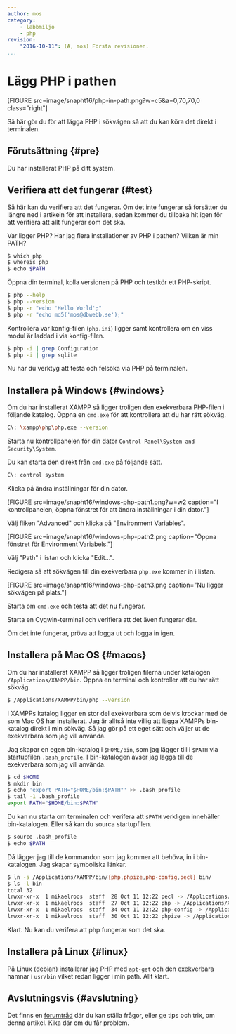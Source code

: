 ```yaml
---
author: mos
category: 
    - labbmiljo
    - php
revision:
    "2016-10-11": (A, mos) Första revisionen.
...
```

Lägg PHP i pathen
==================================

[FIGURE src=image/snapht16/php-in-path.png?w=c5&a=0,70,70,0 class="right"]

Så här gör du för att lägga PHP i sökvägen så att du kan köra det direkt i terminalen. 

<!--more-->



Förutsättning {#pre}
-------------------------------

Du har installerat PHP på ditt system.




Verifiera att det fungerar {#test}
-------------------------------

Så här kan du verifiera att det fungerar. Om det inte fungerar så forsätter du längre ned i artikeln för att installera, sedan kommer du tillbaka hit igen för att verifiera att allt fungerar som det ska.

Var ligger PHP? Har jag flera installationer av PHP i pathen? Vilken är min PATH?

```bash
$ which php
$ whereis php
$ echo $PATH
```

Öppna din terminal, kolla versionen på PHP och testkör ett PHP-skript.

```bash
$ php --help
$ php --version
$ php -r "echo 'Hello World';"
$ php -r "echo md5('mos@dbwebb.se');"
```

Kontrollera var konfig-filen (`php.ini`) ligger samt kontrollera om en viss modul är laddad i via konfig-filen.

```bash
$ php -i | grep Configuration
$ php -i | grep sqlite
```

Nu har du verktyg att testa och felsöka via PHP på terminalen.



Installera på Windows {#windows}
-------------------------------

Om du har installerat XAMPP så ligger troligen den exekverbara PHP-filen i följande katalog. Öppna en `cmd.exe` för att kontrollera att du har rätt sökväg.

```bash
C\: \xampp\php\php.exe --version
```

Starta nu kontrollpanelen för din dator `Control Panel\System and Security\System`.

Du kan starta den direkt från `cmd.exe` på följande sätt.

```bash
C\: control system
```

Klicka på ändra inställningar för din dator.

[FIGURE src=image/snapht16/windows-php-path1.png?w=w2 caption="I kontrollpanelen, öppna fönstret för att ändra inställningar i din dator."]

Välj fliken "Advanced" och klicka på "Environment Variables".

[FIGURE src=image/snapht16/windows-php-path2.png caption="Öppna fönstret för Environment Variabels."]

Välj "Path" i listan och klicka "Edit...".

Redigera så att sökvägen till din exekverbara `php.exe` kommer in i listan.

[FIGURE src=image/snapht16/windows-php-path3.png caption="Nu ligger sökvägen på plats."]

Starta om `cmd.exe` och testa att det nu fungerar.

Starta en Cygwin-terminal och verifiera att det även fungerar där.

Om det inte fungerar, pröva att logga ut och logga in igen.



Installera på Mac OS {#macos}
-------------------------------

Om du har installerat XAMPP så ligger troligen filerna under katalogen `/Applications/XAMPP/bin`. Öppna en terminal och kontroller att du har rätt sökväg.

```bash
$ /Applications/XAMPP/bin/php --version
```

I XAMPPs katalog ligger en stor del exekverbara som delvis krockar med de som Mac OS har installerat. Jag är alltså inte villig att lägga XAMPPs bin-katalog direkt i min sökväg. Så jag gör på ett eget sätt och väljer ut de exekverbara som jag vill använda.

Jag skapar en egen bin-katalog i `$HOME/bin`, som jag lägger till i `$PATH` via startupfilen `.bash_profile`. I bin-katalogen avser jag lägga till de exekverbara som jag vill använda.

```bash
$ cd $HOME
$ mkdir bin
$ echo 'export PATH="$HOME/bin:$PATH"' >> .bash_profile
$ tail -1 .bash_profile 
export PATH="$HOME/bin:$PATH"
```

Du kan nu starta om terminalen och verifera att `$PATH` verkligen innehåller bin-katalogen. Eller så kan du sourca startupfilen.

```bash
$ source .bash_profile
$ echo $PATH
```

Då lägger jag till de kommandon som jag kommer att behöva, in i bin-katalogen. Jag skapar symboliska länkar.

```bash
$ ln -s /Applications/XAMPP/bin/{php,phpize,php-config,pecl} bin/
$ ls -l bin
total 32
lrwxr-xr-x  1 mikaelroos  staff  28 Oct 11 12:22 pecl -> /Applications/XAMPP/bin/pecl
lrwxr-xr-x  1 mikaelroos  staff  27 Oct 11 12:22 php -> /Applications/XAMPP/bin/php
lrwxr-xr-x  1 mikaelroos  staff  34 Oct 11 12:22 php-config -> /Applications/XAMPP/bin/php-config
lrwxr-xr-x  1 mikaelroos  staff  30 Oct 11 12:22 phpize -> /Applications/XAMPP/bin/phpize
```

Klart. Nu kan du verifera att php fungerar som det ska.



Installera på Linux {#linux}
-------------------------------

På Linux (debian) installerar jag PHP med `apt-get` och den exekverbara hamnar i `usr/bin` vilket redan ligger i min path. Allt klart.



Avslutningsvis {#avslutning}
------------------------------

Det finns en [forumtråd](t/5775) där du kan ställa frågor, eller ge tips och trix, om denna artikel. Kika där om du får problem.
